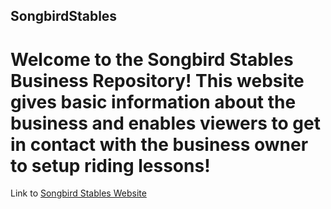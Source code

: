 ## SongbirdStables ##

# Welcome to the Songbird Stables Business Repository! This website gives basic information about the business and enables viewers to get in contact with the business owner to setup riding lessons!

Link to [Songbird Stables Website](https://songbird-stables-github-rceths0j3-macperkins-projects.vercel.app/)
